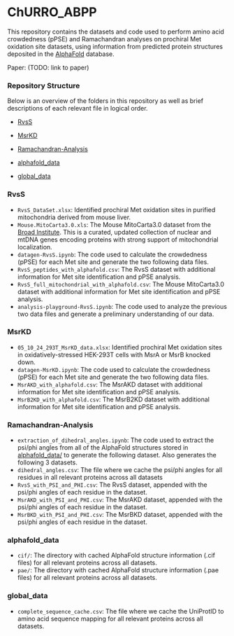 # ChURRO_ABPP

This repository contains the datasets and code used to perform amino acid crowdedness (pPSE) and Ramachandran analyses on prochiral Met oxidation site datasets, using information from predicted protein structures deposited in the [AlphaFold](https://alphafold.ebi.ac.uk/) database.

Paper: (TODO: link to paper)

### Repository Structure

Below is an overview of the folders in this repository as well as brief descriptions of each relevant file in logical order.

- [RvsS](#RvsS)

- [MsrKD](#MsrKD)

- [Ramachandran-Analysis](#Ramachandran-Analysis)

- [alphafold_data](#alphafold_data)

- [global_data](#global_data)

### RvsS

- `RvsS_DataSet.xlsx`: Identified prochiral Met oxidation sites in purified mitochondria derived from mouse liver.
- `Mouse.MitoCarta3.0.xls`: The Mouse MitoCarta3.0 dataset from the [Broad Institute](https://www.broadinstitute.org/mitocarta/mitocarta30-inventory-mammalian-mitochondrial-proteins-and-pathways). This is a curated, updated collection of nuclear and mtDNA genes encoding proteins with strong support of mitochondrial localization.
- `datagen-RvsS.ipynb`: The code used to calculate the crowdedness (pPSE) for each Met site and generate the two following data files.
- `RvsS_peptides_with_alphafold.csv`: The RvsS dataset with additional information for Met site identification and pPSE analysis.
- `RvsS_full_mitochondrial_with_alphafold.csv`: The Mouse MitoCarta3.0 dataset with additional information for Met site identification and pPSE analysis.
- `analysis-playground-RvsS.ipynb`: The code used to analyze the previous two data files and generate a preliminary understanding of our data.

### MsrKD

- `05_10_24_293T_MsrKD_data.xlsx`: Identified prochiral Met oxidation sites in oxidatively-stressed HEK-293T cells with MsrA or MsrB knocked down.
- `datagen-MsrKD.ipynb`: The code used to calculate the crowdedness (pPSE) for each Met site and generate the two following data files.
- `MsrAKD_with_alphafold.csv`: The MsrAKD dataset with additional information for Met site identification and pPSE analysis.
- `MsrB2KD_with_alphafold.csv`: The MsrB2KD dataset with additional information for Met site identification and pPSE analysis.

### Ramachandran-Analysis

- `extraction_of_dihedral_angles.ipynb`: The code used to extract the psi/phi angles from all of the AlphaFold structures stored in [alphafold_data/](/alphafold_data/) to generate the following dataset. Also generates the following 3 datasets.
- `dihedral_angles.csv`: The file where we cache the psi/phi angles for all residues in all relevant proteins across all datasets
- `RvsS_with_PSI_and_PHI.csv`: The RvsS dataset, appended with the psi/phi angles of each residue in the dataset.
- `MsrAKD_with_PSI_and_PHI.csv`: The MsrAKD dataset, appended with the psi/phi angles of each residue in the dataset.
- `MsrBKD_with_PSI_and_PHI.csv`: The MsrBKD dataset, appended with the psi/phi angles of each residue in the dataset.

### alphafold_data

- `cif/`: The directory with cached AlphaFold structure information (.cif files) for all relevant proteins across all datasets.
- `pae/`: The directory with cached AlphaFold structure information (.pae files) for all relevant proteins across all datasets.

### global_data

- `complete_sequence_cache.csv`: The file where we cache the UniProtID to amino acid sequence mapping for all relevant proteins across all datasets.
